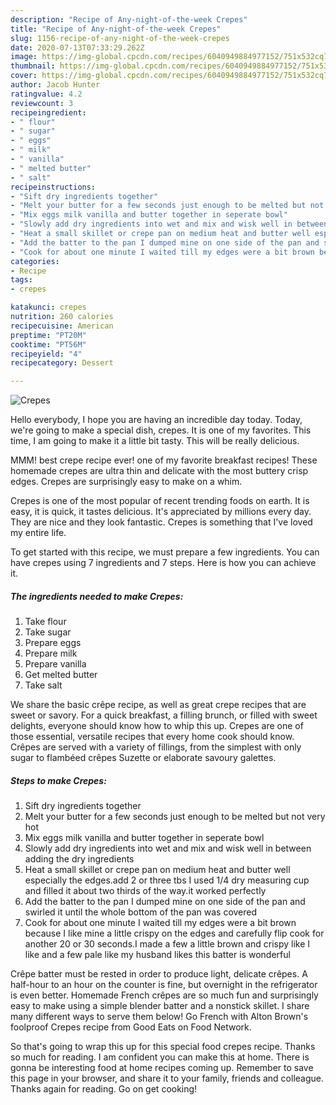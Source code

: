 ```yaml
---
description: "Recipe of Any-night-of-the-week Crepes"
title: "Recipe of Any-night-of-the-week Crepes"
slug: 1156-recipe-of-any-night-of-the-week-crepes
date: 2020-07-13T07:33:29.262Z
image: https://img-global.cpcdn.com/recipes/6040949884977152/751x532cq70/crepes-recipe-main-photo.jpg
thumbnail: https://img-global.cpcdn.com/recipes/6040949884977152/751x532cq70/crepes-recipe-main-photo.jpg
cover: https://img-global.cpcdn.com/recipes/6040949884977152/751x532cq70/crepes-recipe-main-photo.jpg
author: Jacob Hunter
ratingvalue: 4.2
reviewcount: 3
recipeingredient:
- " flour"
- " sugar"
- " eggs"
- " milk"
- " vanilla"
- " melted butter"
- " salt"
recipeinstructions:
- "Sift dry ingredients together"
- "Melt your butter for a few seconds just enough to be melted but not very hot"
- "Mix eggs milk vanilla and butter together in seperate bowl"
- "Slowly add dry ingredients into wet and mix and wisk well in between adding the dry ingredients"
- "Heat a small skillet or crepe pan on medium heat and butter well especially the edges.add 2 or three tbs I used 1/4 dry measuring cup and filled it about two thirds of the way.it worked perfectly"
- "Add the batter to the pan I dumped mine on one side of the pan and swirled it until the whole bottom of the pan was covered"
- "Cook for about one minute I waited till my edges were a bit brown because I like mine a little crispy on the edges and carefully flip cook for another 20 or 30 seconds.I made a few a little brown and crispy like I like and a few pale like my husband likes this batter is wonderful"
categories:
- Recipe
tags:
- crepes

katakunci: crepes 
nutrition: 260 calories
recipecuisine: American
preptime: "PT20M"
cooktime: "PT56M"
recipeyield: "4"
recipecategory: Dessert

---
```



![Crepes](https://img-global.cpcdn.com/recipes/6040949884977152/751x532cq70/crepes-recipe-main-photo.jpg)

Hello everybody, I hope you are having an incredible day today. Today, we're going to make a special dish, crepes. It is one of my favorites. This time, I am going to make it a little bit tasty. This will be really delicious.

MMM! best crepe recipe ever! one of my favorite breakfast recipes! These homemade crepes are ultra thin and delicate with the most buttery crisp edges. Crepes are surprisingly easy to make on a whim.

Crepes is one of the most popular of recent trending foods on earth. It is easy, it is quick, it tastes delicious. It's appreciated by millions every day. They are nice and they look fantastic. Crepes is something that I've loved my entire life.


To get started with this recipe, we must prepare a few ingredients. You can have crepes using 7 ingredients and 7 steps. Here is how you can achieve it.

<!--inarticleads1-->

##### The ingredients needed to make Crepes:

1. Take  flour
1. Take  sugar
1. Prepare  eggs
1. Prepare  milk
1. Prepare  vanilla
1. Get  melted butter
1. Take  salt


We share the basic crêpe recipe, as well as great crepe recipes that are sweet or savory. For a quick breakfast, a filling brunch, or filled with sweet delights, everyone should know how to whip this up. Crepes are one of those essential, versatile recipes that every home cook should know. Crêpes are served with a variety of fillings, from the simplest with only sugar to flambéed crêpes Suzette or elaborate savoury galettes. 

<!--inarticleads2-->

##### Steps to make Crepes:

1. Sift dry ingredients together
1. Melt your butter for a few seconds just enough to be melted but not very hot
1. Mix eggs milk vanilla and butter together in seperate bowl
1. Slowly add dry ingredients into wet and mix and wisk well in between adding the dry ingredients
1. Heat a small skillet or crepe pan on medium heat and butter well especially the edges.add 2 or three tbs I used 1/4 dry measuring cup and filled it about two thirds of the way.it worked perfectly
1. Add the batter to the pan I dumped mine on one side of the pan and swirled it until the whole bottom of the pan was covered
1. Cook for about one minute I waited till my edges were a bit brown because I like mine a little crispy on the edges and carefully flip cook for another 20 or 30 seconds.I made a few a little brown and crispy like I like and a few pale like my husband likes this batter is wonderful


Crêpe batter must be rested in order to produce light, delicate crêpes. A half-hour to an hour on the counter is fine, but overnight in the refrigerator is even better. Homemade French crêpes are so much fun and surprisingly easy to make using a simple blender batter and a nonstick skillet. I share many different ways to serve them below! Go French with Alton Brown&#39;s foolproof Crepes recipe from Good Eats on Food Network. 

So that's going to wrap this up for this special food crepes recipe. Thanks so much for reading. I am confident you can make this at home. There is gonna be interesting food at home recipes coming up. Remember to save this page in your browser, and share it to your family, friends and colleague. Thanks again for reading. Go on get cooking!
